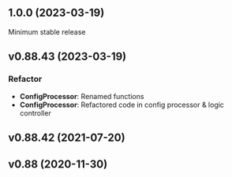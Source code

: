 ## 1.0.0 (2023-03-19)
Minimum stable release

## v0.88.43 (2023-03-19)

### Refactor

- **ConfigProcessor**: Renamed functions
- **ConfigProcessor**: Refactored code in config processor & logic controller

## v0.88.42 (2021-07-20)

## v0.88 (2020-11-30)
